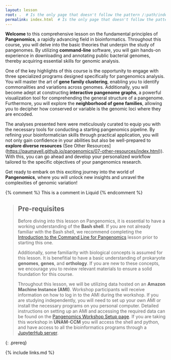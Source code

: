 ```yaml
---
layout: lesson
root: .  # Is the only page that doesn't follow the pattern /:path/index.html
permalink: index.html  # Is the only page that doesn't follow the pattern /:path/index.html
---
```



**Welcome** to this comprehensive lesson on the fundamental principles of **Pangenomics**, a rapidly advancing field in bioinformatics. Throughout this course, you will delve into the basic theories that underpin the study of pangenomes. By utilizing **command-line** software, you will gain hands-on experience in downloading and annotating public bacterial genomes, thereby acquiring essential skills for genomic analysis.  

One of the key highlights of this course is the opportunity to engage with three specialized programs designed specifically for pangenomics analysis. You will master the art of **gene family clustering**, enabling you to identify commonalities and variations across genomes. Additionally, you will become adept at constructing **interactive pangenome graphs**, a powerful visualization tool for comprehending the general structure of a pangenome. Furthermore, you will explore the **neighborhood of gene families**, allowing you to decipher how conserved or variable is the genomic loci where they are encoded.  

The analyses presented here were meticulously curated to equip you with the necessary tools for conducting a starting pangenomics pipeline. By refining your bioinformatician skills through practical application, you will not only gain confidence in your abilities but also be well-prepared to **explore diverse resources** (See Other Resources](https://paumayell.github.io/pangenomics/07-other-resources/index.html)). With this, you can go ahead and develop your personalized workflow tailored to the specific objectives of your pangenomics research.   

Get ready to embark on this exciting journey into the world of **Pangenomics**, where you will unlock new insights and unravel the complexities of genomic variation!


<!-- this is an html comment -->

{% comment %} This is a comment in Liquid {% endcomment %}

> ## Pre-requisites
>
> Before diving into this lesson on Pangenomics, it is essential to have a working understanding of the **Bash shell**. If you are not already familiar with the  Bash shell, we recommend completing the [Introduction to the Command Line for Pangenomics](https://czirion.github.io/shell-pangenomics/) lesson prior to starting this one. 
> 
> Additionally, some familiarity with biological concepts is assumed for this lesson. It is benefitial to have a basic understanding of prokaryote **genomes**, **genes**, and **orthology**. If you are new to these concepts, we encourage you to review relevant materials to ensure a solid foundation for this course. 
> 
> Throughout this lesson, we will be utilizing data hosted on an **Amazon Machine Instance (AMI)**. Workshop participants will receive information on how to log in to the AMI during the workshop. If you are studying independently, you will need to set up your own AMI or install the necessary programs on you personal computer. Detailed instructions on setting up an AMI and accessing the required data can be found on the [Pangenomics Workshop Setup page](https://czirion.github.io/pangenomics-workshop/setup.html). If you are taking this workshop in **UNAM-CCM** you will access the shell and python, and have access to all the bioinformatics programs through a [JupyterHub server](https://czirion.github.io/pangenomics-workshop/setup.html#connection-to-jupyterhub-notebooks-and-terminal).
>
{: .prereq}

{% include links.md %}
